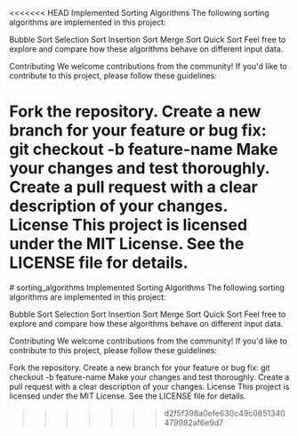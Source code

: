 <<<<<<< HEAD
Implemented Sorting Algorithms
The following sorting algorithms are implemented in this project:

Bubble Sort
Selection Sort
Insertion Sort
Merge Sort
Quick Sort
Feel free to explore and compare how these algorithms behave on different input data.

Contributing
We welcome contributions from the community! If you'd like to contribute to this project, please follow these guidelines:

Fork the repository.
Create a new branch for your feature or bug fix: git checkout -b feature-name
Make your changes and test thoroughly.
Create a pull request with a clear description of your changes.
License
This project is licensed under the MIT License. See the LICENSE file for details.
=======
﻿# sorting_algorithms
Implemented Sorting Algorithms
The following sorting algorithms are implemented in this project:

Bubble Sort
Selection Sort
Insertion Sort
Merge Sort
Quick Sort
Feel free to explore and compare how these algorithms behave on different input data.

Contributing
We welcome contributions from the community! If you'd like to contribute to this project, please follow these guidelines:

Fork the repository.
Create a new branch for your feature or bug fix: git checkout -b feature-name
Make your changes and test thoroughly.
Create a pull request with a clear description of your changes.
License
This project is licensed under the MIT License. See the LICENSE file for details.
>>>>>>> d2f5f398a0efe630c49c0851340479982af6e9d7
